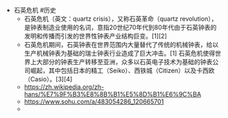 - 石英危机 #历史
	- 石英危机（英文：quartz crisis），又称石英革命（quartz revolution），是钟表制造业使用的名词，意指20世纪70年代到80年代由于石英钟表的发明和传播而引发的世界性钟表产业结构巨变。[1][2]
	- 石英危机期间，石英钟表在世界范围内大量替代了传统的机械钟表，给以生产机械钟表为基础的瑞士钟表行业造成了巨大冲击。[1] 石英危机使得世界上大部分的钟表生产转移至亚洲，众多以石英电子技术为基础的钟表公司崛起，其中包括日本的精工（Seiko）、西铁城（Citizen）以及卡西欧（Casio）。[3][4]
	- https://zh.wikipedia.org/zh-hans/%E7%9F%B3%E8%8B%B1%E5%8D%B1%E6%9C%BA
	- https://www.sohu.com/a/483054286_120665701
	-